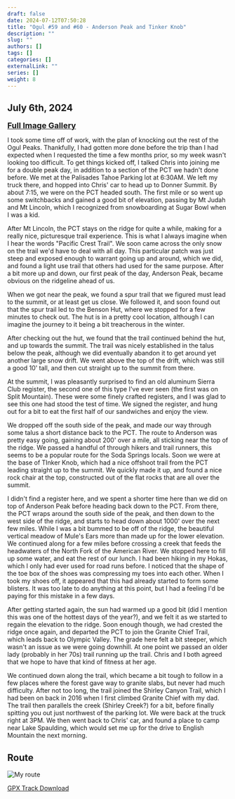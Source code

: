 ```yaml
---
draft: false
date: 2024-07-12T07:50:28
title: "Ogul #59 and #60 - Anderson Peak and Tinker Knob"
description: ""
slug: ""
authors: []
tags: []
categories: []
externalLink: ""
series: []
weight: 8
---
```

## July 6th, 2024
<a href="../galleries/anderson-peak-tinker-knob-gallery/"><font size="4"><b>Full Image Gallery</b></font></a>

I took some time off of work, with the plan of knocking out the rest of the Ogul Peaks. Thankfully, I had gotten more done before the trip than I had expected when I requested the time a few months prior, so my week wasn't looking too difficult. To get things kicked off, I talked Chris into joining me for a double peak day, in addition to a section of the PCT we hadn't done before. We met at the Palisades Tahoe Parking lot at 6:30AM. We left my truck there, and hopped into Chris' car to head up to Donner Summit. By about 7:15, we were on the PCT headed south. The first mile or so went up some switchbacks and gained a good bit of elevation, passing by Mt Judah and Mt Lincoln, which I recognized from snowboarding at Sugar Bowl when I was a kid.

After Mt Lincoln, the PCT stays on the ridge for quite a while, making for a really nice, picturesque trail experience. This is what I always imagine when I hear the words "Pacific Crest Trail". We soon came across the only snow on the trail we'd have to deal with all day. This particular patch was just steep and exposed enough to warrant going up and around, which we did, and found a light use trail that others had used for the same purpose. After a bit more up and down, our first peak of the day, Anderson Peak, became obvious on the ridgeline ahead of us.

When we got near the peak, we found a spur trail that we figured must lead to the summit, or at least get us close. We followed it, and soon found out that the spur trail led to the Benson Hut, where we stopped for a few minutes to check out. The hut is in a pretty cool location, although I can imagine the journey to it being a bit treacherous in the winter. 

After checking out the hut, we found that the trail continued behind the hut, and up towards the summit. The trail was nicely established in the talus below the peak, although we did eventually abandon it to get around yet another large snow drift. We went above the top of the drift, which was still a good 10' tall, and then cut straight up to the summit from there.  

At the summit, I was pleasantly surprised to find an old aluminum Sierra Club register, the second one of this type I've ever seen (the first was on Split Mountain). These were some finely crafted registers, and I was glad to see this one had stood the test of time. We signed the register, and hung out for a bit to eat the first half of our sandwiches and enjoy the view. 

We dropped off the south side of the peak, and made our way through some talus a short distance back to the PCT. The route to Anderson was pretty easy going, gaining about 200' over a mile, all sticking near the top of the ridge. We passed a handful of through hikers and trail runners, this seems to be a popular route for the Soda Springs locals. Soon we were at the base of TInker Knob, which had a nice offshoot trail from the PCT leading straight up to the summit. We quickly made it up, and found a nice rock chair at the top, constructed out of the flat rocks that are all over the summit.

I didn't find a register here, and we spent a shorter time here than we did on top of Anderson Peak before heading back down to the PCT. From there, the PCT wraps around the south side of the peak, and then down to the west side of the ridge, and starts to head down about 1000' over the next few miles. While I was a bit bummed to be off of the ridge, the beautiful vertical meadow of Mule's Ears more than made up for the lower elevation. We continued along for a few miles before crossing a creek that feeds the headwaters of the North Fork of the American River. We stopped here to fill up some water, and eat the rest of our lunch. I had been hiking in my Hokas, which I only had ever used for road runs before. I noticed that the shape of the toe box of the shoes was compressing my toes into each other. When I took my shoes off, it appeared that this had already started to form some blisters. It was too late to do anything at this point, but I had a feeling I'd be paying for this mistake in a few days.

After getting started again, the sun had warmed up a good bit (did I mention this was one of the hottest days of the year?), and we felt it as we started to regain the elevation to the ridge. Soon enough though, we had crested the ridge once again, and departed the PCT to join the Granite Chief Trail, which leads back to Olympic Valley. The grade here felt a bit steeper, which wasn't an issue as we were going downhill. At one point we passed an older lady (probably in her 70s) trail running up the trail. Chris and I both agreed that we hope to have that kind of fitness at her age. 

We continued down along the trail, which became a bit tough to follow in a few places where the forest gave way to granite slabs, but never had much difficulty. After not too long, the trail joined the Shirley Canyon Trail, which I had been on back in 2016 when I first climbed Granite Chief with my dad. The trail then parallels the creek (Shirley Creek?) for a bit, before finally spitting you out just northwest of the parking lot. We were back at the truck right at 3PM. We then went back to Chris' car, and found a place to camp near Lake Spaulding, which would set me up for the drive to English Mountain the next morning.
## Route
![My route](https://s3.us-west-1.wasabisys.com/web-assets/anderson-peak-tinker-knob-7-6-24/anderson-peak-tinker-knob_route.png?classes=shadow)

[GPX Track Download](https://s3.us-west-1.wasabisys.com/web-assets/anderson-peak-tinker-knob-7-6-24/anderson-peak-tinker-knob_route_route.gpx)